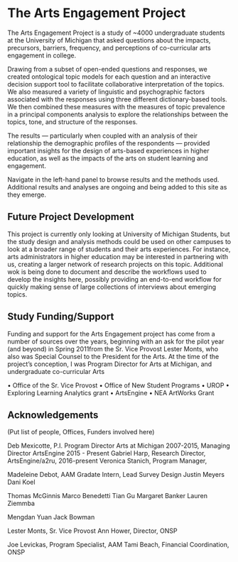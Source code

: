 # The Arts Engagement Project


The Arts Engagement Project is a study of ~4000 undergraduate students at the University of Michigan that asked questions about the impacts, precursors, barriers, frequency, and perceptions of co-curricular arts engagement in college. 

Drawing from a subset of open-ended questions and responses, we created ontological topic models for each question and an interactive decision support tool to facilitate collaborative interpretation of the topics. We also measured a variety of linguistic and psychographic factors associated with the responses using three different dictionary-based tools. We then combined these measures with the measures of topic prevalence in a principal components analysis to explore the relationships between the topics, tone, and structure of the responses. 

The results — particularly when coupled with an analysis of their relationship the demographic profiles of the respondents — provided important insights for the design of arts-based experiences in higher education, as well as the impacts of the arts on student learning and engagement. 

Navigate in the left-hand panel to browse results and the methods used. Additional results and analyses are ongoing and being added to this site as they emerge. 


## Future Project Development
This project is currently only looking at University of Michigan Students, but the study design and analysis methods could be used on other campuses to look at a broader range of students and their arts experiences. For instance, arts administrators in higher education may be interested in partnering with us, creating a larger network of research projects on this topic. Additional wok is being done to document and describe the workflows used to develop the insights here, possibly providing an end-to-end workflow for quickly making sense of large collections of interviews about emerging topics. 


## Study Funding/Support

Funding and support for the Arts Engagement project has come from a number of sources over the years, beginning with an ask for the pilot year (and beyond) in Spring 2011from the Sr. Vice Provost Lester Monts, who also was Special Counsel to the President for the Arts.  At the time of the project’s conception, I was Program Director for Arts at Michigan, and undergraduate co-curricular Arts 

•	Office of the Sr. Vice Provost 
•	Office of New Student Programs
•	UROP
•	Exploring Learning Analytics grant
•	ArtsEngine
•	NEA ArtWorks Grant


## Acknowledgements

(Put list of people, Offices, Funders involved here)

Deb Mexicotte, P.I.  Program Director Arts at Michigan 2007-2015, Managing Director ArtsEngine 2015 - Present 
Gabriel Harp, Research Director, ArtsEngine/a2ru, 2016-present
Veronica Stanich, Program Manager, 

Madeleine Debot, AAM Gradate Intern, Lead Survey Design
Justin Meyers
Dani Koel

Thomas McGinnis
Marco Benedetti
Tian Gu
Margaret Banker
Lauren Ziemmba

Mengdan Yuan
Jack Bowman

Lester Monts, Sr. Vice Provost
Ann Hower, Director, ONSP

Joe Levickas, Program Specialist, AAM
Tami Beach, Financial Coordination, ONSP

